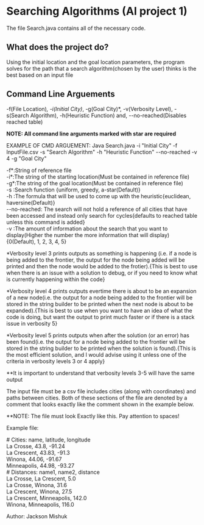 # Searching Algorithms (AI project 1)
 
The file Search.java contains all of the necessary code.


## What does the project do? 

Using the initial location and the goal location parameters, the program solves for the path that a search algorithm(chosen by the user) thinks is the best based on an input file


## Command Line Arguements

-f(File Location)*, -i(Initial City)*, -g(Goal City)*, -v(Verbosity Level), -s(Search Algorithm), -h(Heuristic Function) and, --no-reached(Disables reached table)

**NOTE: All command line arguments marked with star are required**

EXAMPLE OF CMD ARGUEMENT: Java Search.java -i "Initial City" -f InputFile.csv -s "Search Algorithm" -h "Heuristic Function" --no-reached -v 4 -g "Goal City"

-f*:String of reference file  
-i*:The string of the starting location(Must be contained in reference file)  
-g*:The string of the goal location(Must be contained in reference file)  
-s :Search function {uniform, greedy, a-star(Default)}  
-h	:The formula that will be used to come up with the heuristic{euclidean, haversine(Default)}  
--no-reached: The search will not hold a reference of all cities that have been accessed and instead only search for cycles{defaults to reached table unless this command is added}  
-v :The amount of information about the search that you want to display(Higher the number the more information that will display){0(Default), 1, 2, 3, 4, 5}

*Verbosity level 3 prints outputs as something is happening (i.e. if a node is being added to the frontier, the output for the node being added will be printed and then the node would be added to the frotier).{This is best to use when there is an issue with a solution to debug, or if you need to know what is currently happening within the code}

*Verbosity level 4 prints outputs evertime there is about to be an expansion of a new node(i.e. the output for a node being added to the frontier will be stored in the string builder to be printed when the next node is about to be expanded).{This is best to use when you want to have an idea of what the code is doing, but want the output to print much faster or if there is a stack issue in verbosity 5}

*Verbosity level 5 prints outputs when after the solution (or an error) has been found(i.e. the output for a node being added to the frontier will be stored in the string builder to be printed when the solution is found).{This is the most efficient solution, and I would advise using it unless one of the criteria in verbosity levels 3 or 4 apply}

**It is important to understand that verbosity levels 3-5 will have the same output

The input file must be a csv file includes cities (along with coordinates) and paths between cities. Both of these sections of the file are denoted by a comment that looks exactly like the comment shown in the example below.

**NOTE: The file must look Exactly like this. Pay attention to spaces!

Example file:

\# Cities: name, latitude, longitude  
La Crosse, 43.8, -91.24  
La Crescent, 43.83, -91.3  
Winona, 44.06, -91.67  
Minneapolis, 44.98, -93.27  
\# Distances: name1, name2, distance  
La Crosse, La Crescent, 5.0  
La Crosse, Winona, 31.6  
La Crescent, Winona, 27.5  
La Crescent, Minneapolis, 142.0  
Winona, Minneapolis, 116.0


Author: Jackson Mishuk
 
